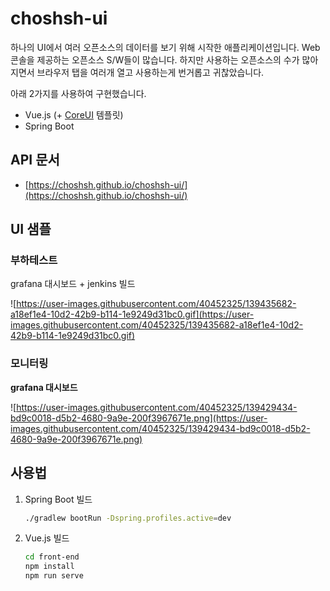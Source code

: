 # choshsh-ui

하나의 UI에서 여러 오픈소스의 데이터를 보기 위해 시작한 애플리케이션입니다.
Web 콘솔을 제공하는 오픈소스 S/W들이 많습니다. 하지만 사용하는 오픈소스의 수가 많아지면서 브라우저 탭을 여러개 열고 사용하는게 번거롭고 귀찮았습니다.

아래 2가지를 사용하여 구현했습니다.

- Vue.js (+ [CoreUI](https://coreui.io/docs/getting-started/introduction/) 템플릿)
- Spring Boot

## API 문서

- [https://choshsh.github.io/choshsh-ui/](https://choshsh.github.io/choshsh-ui/)

## UI 샘플

### 부하테스트

grafana 대시보드 + jenkins 빌드

![https://user-images.githubusercontent.com/40452325/139435682-a18ef1e4-10d2-42b9-b114-1e9249d31bc0.gif](https://user-images.githubusercontent.com/40452325/139435682-a18ef1e4-10d2-42b9-b114-1e9249d31bc0.gif)

### 모니터링

**grafana 대시보드**

![https://user-images.githubusercontent.com/40452325/139429434-bd9c0018-d5b2-4680-9a9e-200f3967671e.png](https://user-images.githubusercontent.com/40452325/139429434-bd9c0018-d5b2-4680-9a9e-200f3967671e.png)

## 사용법

1. Spring Boot 빌드

    ```bash
    ./gradlew bootRun -Dspring.profiles.active=dev
    ```

2. Vue.js 빌드

    ```bash
    cd front-end
    npm install
    npm run serve
    ```
